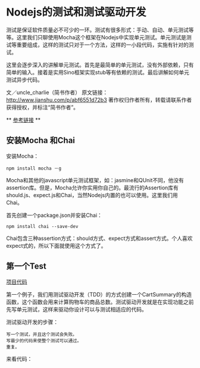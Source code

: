 # Nodejs的测试和测试驱动开发
测试是保证软件质量必不可少的一环。测试有很多形式：手动、自动、单元测试等等。这里我们只聊使用Mocha这个框架在Nodejs中实现单元测试。单元测试是测试等重要组成，这样的测试只对于一个方法，这样的一小段代码，实施有针对的测试。

这里会逐步深入的讲解单元测试。首先是最简单的单元测试，没有外部依赖，只有简单的输入。接着是实用Sino框架实现stub等有依赖的测试。最后讲解如何单元测试异步代码。

文／uncle_charlie（简书作者）
原文链接：http://www.jianshu.com/p/abf6551d72b3
著作权归作者所有，转载请联系作者获得授权，并标注“简书作者”。


** [参考链接](http://www.jianshu.com/p/abf6551d72b3) **

## 安装Mocha 和Chai
安装Mocha：
```
npm install mocha －g
```
Mocha和其他的javascript单元测试框架，如：jasmine和QUnit不同，他没有assertion库。但是，Mocha允许你实用你自己的。最流行的Assertion库有should.js、expect.js和Chai，当然Nodejs内置的也可以使用。这里我们用Chai。

首先创建一个package.json并安装Chai：
```
npm install chai --save-dev
```
Chai包含三种assertion方式：should方式、expect方式和assert方式。个人喜欢expect式的，所以下面就使用这个方式了。

## 第一个Test

[项目代码](https://github.com/hairichuhe/test-driven)

第一个例子，我们用测试驱动开发（TDD）的方式创建一个CartSummary的构造函数，这个函数会用来计算购物车的商品总数。测试驱动开发就是在实现功能之前先写单元测试，这样来驱动你设计可以与测试相适应的代码。

测试驱动开发的步骤：

    写一个测试，并且这个测试会失败。
    写最少的代码来使整个测试可以通过。
    重复。

来看代码：